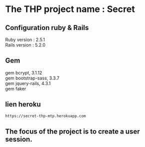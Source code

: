 # The THP project name : Secret

## Configuration ruby & Rails

Ruby version : 2.5.1
<br>
Rails version : 5.2.0

## Gem

gem bcrypt, 3.1.12
<br>
gem bootstrap-sass, 3.3.7
<br>
gem jquery-rails, 4.3.1
<br>
gem faker

## lien heroku 

```sh
https://secret-thp-mtp.herokuapp.com
```

## The focus of the project is to create a user session. 

